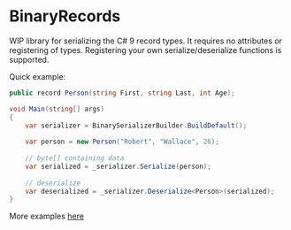 # BinaryRecords

WIP library for serializing the C# 9 record types. It requires no attributes or registering of types. Registering your own serialize/deserialize functions is supported.

Quick example:

```cs
public record Person(string First, string Last, int Age);

void Main(string[] args) 
{
    var serializer = BinarySerializerBuilder.BuildDefault();
    
    var person = new Person("Robert", "Wallace", 26);
    
    // byte[] containing data
    var serialized = _serializer.Serialize(person);
    
    // deserialize
    var deserialized = _serializer.Deserialize<Person>(serialized);
}
```

More examples [here](https://github.com/chandler14362/BinaryRecords/blob/main/ConsoleTest/Program.cs)
